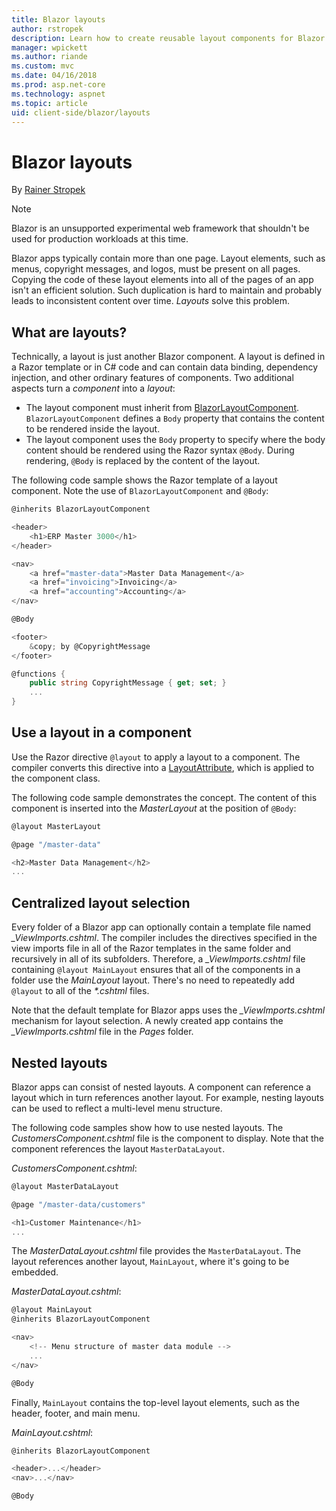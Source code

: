 ```yaml
---
title: Blazor layouts
author: rstropek
description: Learn how to create reusable layout components for Blazor apps.
manager: wpickett
ms.author: riande
ms.custom: mvc
ms.date: 04/16/2018
ms.prod: asp.net-core
ms.technology: aspnet
ms.topic: article
uid: client-side/blazor/layouts
---
```

# Blazor layouts

By [Rainer Stropek](https://www.timecockpit.com)

> [!NOTE]
> Blazor is an unsupported experimental web framework that shouldn't be used for production workloads at this time.

Blazor apps typically contain more than one page. Layout elements, such as menus, copyright messages, and logos, must be present on all pages. Copying the code of these layout elements into all of the pages of an app isn't an efficient solution. Such duplication is hard to maintain and probably leads to inconsistent content over time. *Layouts* solve this problem.

## What are layouts?

Technically, a layout is just another Blazor component. A layout is defined in a Razor template or in C# code and can contain data binding, dependency injection, and other ordinary features of components. Two additional aspects turn a *component* into a *layout*:

* The layout component must inherit from [BlazorLayoutComponent](/api/Microsoft.AspNetCore.Blazor.Layouts.BlazorLayoutComponent.html). `BlazorLayoutComponent` defines a `Body` property that contains the content to be rendered inside the layout.
* The layout component uses the `Body` property to specify where the body content should be rendered using the Razor syntax `@Body`. During rendering, `@Body` is replaced by the content of the layout.

The following code sample shows the Razor template of a layout component. Note the use of `BlazorLayoutComponent` and `@Body`:

```csharp
@inherits BlazorLayoutComponent

<header>
    <h1>ERP Master 3000</h1>
</header>

<nav>
    <a href="master-data">Master Data Management</a>
    <a href="invoicing">Invoicing</a>
    <a href="accounting">Accounting</a>
</nav>

@Body

<footer>
    &copy; by @CopyrightMessage
</footer>

@functions {
    public string CopyrightMessage { get; set; }
    ...
}
```

## Use a layout in a component

Use the Razor directive `@layout` to apply a layout to a component. The compiler converts this directive into a [LayoutAttribute](/api/Microsoft.AspNetCore.Blazor.Layouts.LayoutAttribute.html), which is applied to the component class.

The following code sample demonstrates the concept. The content of this component is inserted into the *MasterLayout* at the position of `@Body`:

```csharp
@layout MasterLayout

@page "/master-data"

<h2>Master Data Management</h2>
...
```

## Centralized layout selection

Every folder of a Blazor app can optionally contain a template file named *_ViewImports.cshtml*. The compiler includes the directives specified in the view imports file in all of the Razor templates in the same folder and recursively in all of its subfolders. Therefore, a *_ViewImports.cshtml* file containing `@layout MainLayout` ensures that all of the components in a folder use the *MainLayout* layout. There's no need to repeatedly add `@layout` to all of the *\*.cshtml* files.

Note that the default template for Blazor apps uses the *_ViewImports.cshtml* mechanism for layout selection. A newly created app contains the *_ViewImports.cshtml* file in the *Pages* folder.

## Nested layouts

Blazor apps can consist of nested layouts. A component can reference a layout which in turn references another layout. For example, nesting layouts can be used to reflect a multi-level menu structure.

The following code samples show how to use nested layouts. The *CustomersComponent.cshtml* file is the component to display. Note that the component references the layout `MasterDataLayout`.

*CustomersComponent.cshtml*:

```csharp
@layout MasterDataLayout

@page "/master-data/customers"

<h1>Customer Maintenance</h1>
...
```

The *MasterDataLayout.cshtml* file provides the `MasterDataLayout`. The layout references another layout, `MainLayout`, where it's going to be embedded.

*MasterDataLayout.cshtml*:

```csharp
@layout MainLayout
@inherits BlazorLayoutComponent

<nav>
    <!-- Menu structure of master data module -->
    ...
</nav>

@Body
```

Finally, `MainLayout` contains the top-level layout elements, such as the header, footer, and main menu.

*MainLayout.cshtml*:

```csharp
@inherits BlazorLayoutComponent

<header>...</header>
<nav>...</nav>

@Body
```
